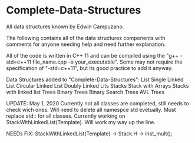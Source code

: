 # Complete-Data-Structures
All data structures known by Edwin Campuzano.

The following contains all of the data structures components
with comments for anyone needing help and need further explanation.

All of the code is written in C++ 11 and can be compiled using the 
"g++ -std=c++11 file_name.cpp -o your_executable". Some may not require 
the specification of "-std=c++11", but its good practice to add it anyway.

Data Structures added to "Complete-Data-Structures":
    List
        Single Linked List
        Circular Linked List
        Doubly Linked Lits
    Stacks
        Stack with Arrays
        Stacks with linked list
    Trees
        Binary Trees
        Binary Search Trees
        AVL Trees


UPDATE: May 1, 2020
    Currently not all classes are completed, still needs to check wich ones.
    Will need to delete all namespce std evetually. Must replace std:: for all classes.
    Currently working on StackWithLinkedList(Template).
    Will work my way up the line.

NEEDs FIX:
    StackWithLinkedList(Template) -> Stack.H -> inst_mult();
